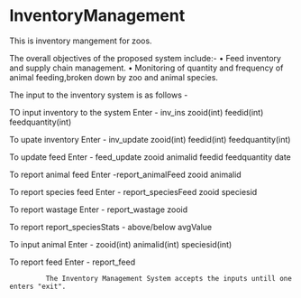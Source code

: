 # InventoryManagement

This is inventory mangement for zoos.

The overall objectives of the proposed system include:-
• Feed inventory and supply chain management.
• Monitoring of quantity and frequency of animal feeding,broken down by zoo and animal species.

The input to the inventory system is as follows - 

TO input inventory to the system Enter - inv_ins zooid(int) feedid(int) feedquantity(int)

To upate inventory Enter - inv_update zooid(int) feedid(int) feedquantity(int)

To update feed Enter - feed_update zooid animalid feedid feedquantity date

To report animal feed Enter -report_animalFeed zooid animalid

To report species feed Enter - report_speciesFeed zooid speciesid

To report wastage Enter - report_wastage zooid

To report report_speciesStats - above/below avgValue

To input animal Enter - zooid(int) animalid(int) speciesid(int)

To report feed Enter - report_feed

             The Inventory Management System accepts the inputs untill one enters "exit". 

